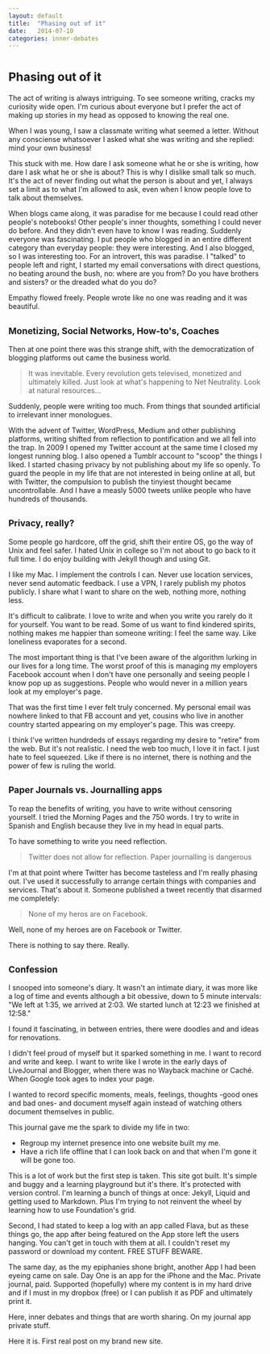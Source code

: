 ```yaml
---
layout: default
title:  "Phasing out of it"
date:   2014-07-10
categories: inner-debates
---
```


# <small> Phasing out of it</small>

The act of writing is always intriguing. To see someone writing, cracks my curiosity wide open. I'm curious about everyone but I prefer the act of making up stories in my head as opposed to knowing the real one. 

<!--more-->

When I was young, I saw a classmate writing what seemed a letter. Without any consciense whatsoever I asked what she was writing and she replied: mind your own business!

This stuck with me. How dare I ask someone what he or she is writing, how dare I ask what he or she is about? 
This is why I dislike small talk so much. It's the act of never finding out what the person is about and yet, I always set a limit as to what I'm allowed to ask, even when I know people love to talk about themselves.

When blogs came along, it was paradise for me because I could read other people's notebooks! Other people's inner thoughts, something I could never do before. And they didn't even have to know I was reading. Suddenly everyone was fascinating. I put people who blogged in an entire different category than everyday people: they were interesting. And I also blogged, so I was interesting too. For an introvert, this was paradise. I "talked" to people left and right, I started my email conversations with direct questions, no beating around the bush, no: where are you from? Do you have brothers and sisters? or the dreaded what do you do?

Empathy flowed freely. People wrote like no one was reading and it was beautiful.

## <small> Monetizing, Social Networks, How-to's, Coaches </small>

Then at one point there was this strange shift, with the democratization of blogging platforms out came the business world. 

> It was inevitable. Every revolution gets televised, monetized and ultimately killed. Just look at what's happening to  Net Neutrality. Look at natural resources...

Suddenly, people were writing too much. From things that sounded artificial to irrelevant inner monologues. 

With the advent of Twitter, WordPress, Medium and other publishing platforms, writing shifted from reflection to pontification and we all fell into the trap. In 2009 I opened my Twitter account at the same time I closed my longest running blog. I also opened a Tumblr account to "scoop" the things I liked. I started chasing privacy by not publishing about my life so openly. To guard the people in my life that are not interested in being online at all, but with Twitter, the compulsion to publish the tinyiest thought became uncontrollable. And I have a measly 5000 tweets unlike people who have hundreds of thousands.

## <small> Privacy, really? </small>

Some people go hardcore, off the grid, shift their entire OS, go the way of Unix and feel safer. I hated Unix in college so I'm not about to go back to it full time. I do enjoy building with Jekyll though and using Git.

I like my Mac. I implement the controls I can. Never use location services, never send automatic feedback. I use a VPN, I rarely publish my photos publicly. I share what I want to share on the web, nothing more, nothing less. 

It's difficult to calibrate. I love to write and when you write you rarely do it for yourself. You want to be read. Some of us want to find kindered spirits, nothing makes me happier than someone writing: I feel the same way. Like loneliness evaporates for a second. 

The most important thing is that I've been aware of the algorithm lurking in our lives for a long time. The worst proof of this is managing my employers Facebook account when I don't have one personally and seeing people I know pop up as suggestions. People who would never in a million years look at my employer's page. 

That was the first time I ever felt truly concerned. My personal email was nowhere linked to that FB account and yet, cousins who live in another country started appearing on my employer's page. This was creepy.

I think I've written hundrdeds of essays regarding my desire to "retire" from the web. But it's not realistic. I need the web too much, I love it in fact. I just hate to feel squeezed. Like if there is no internet, there is nothing and the power of few is ruling the world. 

## <small>Paper Journals vs. Journalling apps</small>

To reap the benefits of writing, you have to write without censoring yourself.
I tried the Morning Pages and the 750 words. I try to write in Spanish and English because they live in my head in equal parts. 

To have something to write you need reflection. 

> Twitter does not allow for reflection.
> Paper journalling is dangerous

I'm at that point where Twitter has become tasteless and I'm really phasing out. I've used it successfully to arrange certain things with companies and services. That's about it. Someone published a tweet recently that disarmed me completely:

> None of my heros are on Facebook.

Well, none of my heroes are on Facebook or Twitter. 

There is nothing to say there. Really. 

## <small>Confession</small>

I snooped into someone's diary. It wasn't an intimate diary, it was more like a log of time and events although a bit obessive, down to 5 minute intervals: "We left at 1:35, we arrived at 2:03. We started lunch at 12:23 we finished at 12:58."

I found it fascinating, in between entries, there were doodles and and ideas for renovations. 

I didn't feel proud of myself but it sparked something in me. I want to record and write and keep. I want to write like I wrote in the early days of LiveJournal and Blogger, when there was no Wayback machine or Caché. When Google took ages to index your page. 

I wanted to record specific moments, meals, feelings, thoughts -good ones and bad ones- and document myself again instead of watching others document themselves in public.

This journal gave me the spark to divide my life in two:

* Regroup my internet presence into one website built my me. 
* Have a rich life offline that I can look back on and that when I'm gone it will be gone too.

This is a lot of work but the first step is taken. This site got built. It's simple and buggy and a learning playground but it's there. It's protected with version control. I'm learning a bunch of things at once: Jekyll, Liquid and getting used to Markdown. Plus I'm trying to not reinvent the wheel by learning how to use Foundation's grid.

Second, I had stated to keep a log with an app called Flava, but as these things go, the app after being featured on the App store left the users hanging. You can't get in touch with them at all. I couldn't reset my password or download my content. 
FREE STUFF BEWARE.

The same day, as the my epiphanies shone bright, another App I had been eyeing came on sale. Day One is an app for the iPhone and the Mac. Private journal, paid. Supported (hopefully) where my content is in my hard drive and if I must in my dropbox (free) or I can publish it as PDF and ultimately print it. 

Here, inner debates and things that are worth sharing. On my journal app private stuff. 

Here it is. First real post on my brand new site. 







